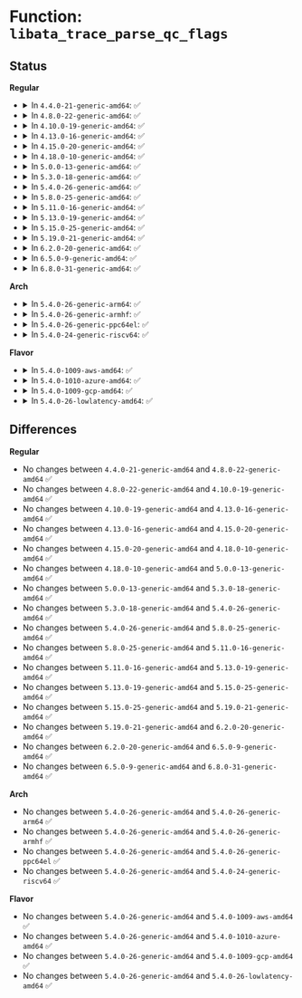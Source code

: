# Function: <code>libata_trace_parse_qc_flags</code>

## Status
<b>Regular</b>
<ul>
<li>
<details>
<summary>In <code>4.4.0-21-generic-amd64</code>: ✅</summary>

```c
const char * libata_trace_parse_qc_flags(struct trace_seq * p, unsigned int qc_flags)
```

```json
{
  "name": "libata_trace_parse_qc_flags",
  "collision_type": "Unique Global",
  "inline_type": "No",
  "funcs": [
    {
      "addr": 18446744071584988048,
      "name": "libata_trace_parse_qc_flags",
      "external": true,
      "loc": "drivers/ata/libata-trace.c:119",
      "file": "drivers/ata/libata-trace.c",
      "inline": "seen, unknown",
      "caller_inline": [],
      "caller_func": [
        "drivers/ata/libata-core.c:trace_raw_output_ata_qc_complete_template",
        "drivers/ata/libata-core.c:trace_raw_output_ata_eh_link_autopsy_qc"
      ]
    }
  ],
  "symbols": [
    {
      "addr": 18446744071584988048,
      "name": "libata_trace_parse_qc_flags",
      "section": ".text",
      "bind": "STB_GLOBAL",
      "size": 474
    }
  ]
}
```
</details>
</li>
<li>
<details>
<summary>In <code>4.8.0-22-generic-amd64</code>: ✅</summary>

```c
const char * libata_trace_parse_qc_flags(struct trace_seq * p, unsigned int qc_flags)
```

```json
{
  "name": "libata_trace_parse_qc_flags",
  "collision_type": "Unique Global",
  "inline_type": "No",
  "funcs": [
    {
      "addr": 18446744071585355648,
      "name": "libata_trace_parse_qc_flags",
      "external": true,
      "loc": "drivers/ata/libata-trace.c:119",
      "file": "drivers/ata/libata-trace.c",
      "inline": "seen, unknown",
      "caller_inline": [],
      "caller_func": [
        "drivers/ata/libata-core.c:trace_raw_output_ata_eh_link_autopsy_qc",
        "drivers/ata/libata-core.c:trace_raw_output_ata_qc_complete_template"
      ]
    }
  ],
  "symbols": [
    {
      "addr": 18446744071585355648,
      "name": "libata_trace_parse_qc_flags",
      "section": ".text",
      "bind": "STB_GLOBAL",
      "size": 474
    }
  ]
}
```
</details>
</li>
<li>
<details>
<summary>In <code>4.10.0-19-generic-amd64</code>: ✅</summary>

```c
const char * libata_trace_parse_qc_flags(struct trace_seq * p, unsigned int qc_flags)
```

```json
{
  "name": "libata_trace_parse_qc_flags",
  "collision_type": "Unique Global",
  "inline_type": "No",
  "funcs": [
    {
      "addr": 18446744071585556512,
      "name": "libata_trace_parse_qc_flags",
      "external": true,
      "loc": "drivers/ata/libata-trace.c:119",
      "file": "drivers/ata/libata-trace.c",
      "inline": "seen, unknown",
      "caller_inline": [],
      "caller_func": [
        "drivers/ata/libata-core.c:trace_raw_output_ata_eh_link_autopsy_qc",
        "drivers/ata/libata-core.c:trace_raw_output_ata_qc_complete_template"
      ]
    }
  ],
  "symbols": [
    {
      "addr": 18446744071585556512,
      "name": "libata_trace_parse_qc_flags",
      "section": ".text",
      "bind": "STB_GLOBAL",
      "size": 474
    }
  ]
}
```
</details>
</li>
<li>
<details>
<summary>In <code>4.13.0-16-generic-amd64</code>: ✅</summary>

```c
const char * libata_trace_parse_qc_flags(struct trace_seq * p, unsigned int qc_flags)
```

```json
{
  "name": "libata_trace_parse_qc_flags",
  "collision_type": "Unique Global",
  "inline_type": "No",
  "funcs": [
    {
      "addr": 18446744071585640368,
      "name": "libata_trace_parse_qc_flags",
      "external": true,
      "loc": "drivers/ata/libata-trace.c:119",
      "file": "drivers/ata/libata-trace.c",
      "inline": "seen, unknown",
      "caller_inline": [],
      "caller_func": [
        "drivers/ata/libata-core.c:trace_raw_output_ata_eh_link_autopsy_qc",
        "drivers/ata/libata-core.c:trace_raw_output_ata_qc_complete_template"
      ]
    }
  ],
  "symbols": [
    {
      "addr": 18446744071585640368,
      "name": "libata_trace_parse_qc_flags",
      "section": ".text",
      "bind": "STB_GLOBAL",
      "size": 474
    }
  ]
}
```
</details>
</li>
<li>
<details>
<summary>In <code>4.15.0-20-generic-amd64</code>: ✅</summary>

```c
const char * libata_trace_parse_qc_flags(struct trace_seq * p, unsigned int qc_flags)
```

```json
{
  "name": "libata_trace_parse_qc_flags",
  "collision_type": "Unique Global",
  "inline_type": "No",
  "funcs": [
    {
      "addr": 18446744071586072080,
      "name": "libata_trace_parse_qc_flags",
      "external": true,
      "loc": "drivers/ata/libata-trace.c:119",
      "file": "drivers/ata/libata-trace.c",
      "inline": "seen, unknown",
      "caller_inline": [],
      "caller_func": [
        "drivers/ata/libata-core.c:trace_raw_output_ata_eh_link_autopsy_qc",
        "drivers/ata/libata-core.c:trace_raw_output_ata_qc_complete_template"
      ]
    }
  ],
  "symbols": [
    {
      "addr": 18446744071586072080,
      "name": "libata_trace_parse_qc_flags",
      "section": ".text",
      "bind": "STB_GLOBAL",
      "size": 474
    }
  ]
}
```
</details>
</li>
<li>
<details>
<summary>In <code>4.18.0-10-generic-amd64</code>: ✅</summary>

```c
const char * libata_trace_parse_qc_flags(struct trace_seq * p, unsigned int qc_flags)
```

```json
{
  "name": "libata_trace_parse_qc_flags",
  "collision_type": "Unique Global",
  "inline_type": "No",
  "funcs": [
    {
      "addr": 18446744071586320048,
      "name": "libata_trace_parse_qc_flags",
      "external": true,
      "loc": "drivers/ata/libata-trace.c:119",
      "file": "drivers/ata/libata-trace.c",
      "inline": "seen, unknown",
      "caller_inline": [],
      "caller_func": [
        "drivers/ata/libata-core.c:trace_raw_output_ata_eh_link_autopsy_qc",
        "drivers/ata/libata-core.c:trace_raw_output_ata_qc_complete_template"
      ]
    }
  ],
  "symbols": [
    {
      "addr": 18446744071586320048,
      "name": "libata_trace_parse_qc_flags",
      "section": ".text",
      "bind": "STB_GLOBAL",
      "size": 474
    }
  ]
}
```
</details>
</li>
<li>
<details>
<summary>In <code>5.0.0-13-generic-amd64</code>: ✅</summary>

```c
const char * libata_trace_parse_qc_flags(struct trace_seq * p, unsigned int qc_flags)
```

```json
{
  "name": "libata_trace_parse_qc_flags",
  "collision_type": "Unique Global",
  "inline_type": "No",
  "funcs": [
    {
      "addr": 18446744071586461600,
      "name": "libata_trace_parse_qc_flags",
      "external": true,
      "loc": "drivers/ata/libata-trace.c:119",
      "file": "drivers/ata/libata-trace.c",
      "inline": "seen, unknown",
      "caller_inline": [],
      "caller_func": [
        "drivers/ata/libata-core.c:trace_raw_output_ata_eh_link_autopsy_qc",
        "drivers/ata/libata-core.c:trace_raw_output_ata_qc_complete_template"
      ]
    }
  ],
  "symbols": [
    {
      "addr": 18446744071586461600,
      "name": "libata_trace_parse_qc_flags",
      "section": ".text",
      "bind": "STB_GLOBAL",
      "size": 474
    }
  ]
}
```
</details>
</li>
<li>
<details>
<summary>In <code>5.3.0-18-generic-amd64</code>: ✅</summary>

```c
const char * libata_trace_parse_qc_flags(struct trace_seq * p, unsigned int qc_flags)
```

```json
{
  "name": "libata_trace_parse_qc_flags",
  "collision_type": "Unique Global",
  "inline_type": "No",
  "funcs": [
    {
      "addr": 18446744071586706768,
      "name": "libata_trace_parse_qc_flags",
      "external": true,
      "loc": "drivers/ata/libata-trace.c:106",
      "file": "drivers/ata/libata-trace.c",
      "inline": "seen, unknown",
      "caller_inline": [],
      "caller_func": [
        "drivers/ata/libata-core.c:trace_raw_output_ata_eh_link_autopsy_qc",
        "drivers/ata/libata-core.c:trace_raw_output_ata_qc_complete_template"
      ]
    }
  ],
  "symbols": [
    {
      "addr": 18446744071586706768,
      "name": "libata_trace_parse_qc_flags",
      "section": ".text",
      "bind": "STB_GLOBAL",
      "size": 450
    }
  ]
}
```
</details>
</li>
<li>
<details>
<summary>In <code>5.4.0-26-generic-amd64</code>: ✅</summary>

```c
const char * libata_trace_parse_qc_flags(struct trace_seq * p, unsigned int qc_flags)
```

```json
{
  "name": "libata_trace_parse_qc_flags",
  "collision_type": "Unique Global",
  "inline_type": "No",
  "funcs": [
    {
      "addr": 18446744071586853392,
      "name": "libata_trace_parse_qc_flags",
      "external": true,
      "loc": "drivers/ata/libata-trace.c:106",
      "file": "drivers/ata/libata-trace.c",
      "inline": "seen, unknown",
      "caller_inline": [],
      "caller_func": [
        "drivers/ata/libata-core.c:trace_raw_output_ata_eh_link_autopsy_qc",
        "drivers/ata/libata-core.c:trace_raw_output_ata_qc_complete_template"
      ]
    }
  ],
  "symbols": [
    {
      "addr": 18446744071586853392,
      "name": "libata_trace_parse_qc_flags",
      "section": ".text",
      "bind": "STB_GLOBAL",
      "size": 450
    }
  ]
}
```
</details>
</li>
<li>
<details>
<summary>In <code>5.8.0-25-generic-amd64</code>: ✅</summary>

```c
const char * libata_trace_parse_qc_flags(struct trace_seq * p, unsigned int qc_flags)
```

```json
{
  "name": "libata_trace_parse_qc_flags",
  "collision_type": "Unique Global",
  "inline_type": "No",
  "funcs": [
    {
      "addr": 18446744071587655536,
      "name": "libata_trace_parse_qc_flags",
      "external": true,
      "loc": "drivers/ata/libata-trace.c:106",
      "file": "drivers/ata/libata-trace.c",
      "inline": "seen, unknown",
      "caller_inline": [],
      "caller_func": [
        "drivers/ata/libata-core.c:trace_raw_output_ata_eh_link_autopsy_qc",
        "drivers/ata/libata-core.c:trace_raw_output_ata_qc_complete_template"
      ]
    }
  ],
  "symbols": [
    {
      "addr": 18446744071587655536,
      "name": "libata_trace_parse_qc_flags",
      "section": ".text",
      "bind": "STB_GLOBAL",
      "size": 450
    }
  ]
}
```
</details>
</li>
<li>
<details>
<summary>In <code>5.11.0-16-generic-amd64</code>: ✅</summary>

```c
const char * libata_trace_parse_qc_flags(struct trace_seq * p, unsigned int qc_flags)
```

```json
{
  "name": "libata_trace_parse_qc_flags",
  "collision_type": "Unique Global",
  "inline_type": "No",
  "funcs": [
    {
      "addr": 18446744071587716480,
      "name": "libata_trace_parse_qc_flags",
      "external": true,
      "loc": "drivers/ata/libata-trace.c:106",
      "file": "drivers/ata/libata-trace.c",
      "inline": "seen, unknown",
      "caller_inline": [],
      "caller_func": [
        "drivers/ata/libata-core.c:trace_raw_output_ata_eh_link_autopsy_qc",
        "drivers/ata/libata-core.c:trace_raw_output_ata_qc_complete_template"
      ]
    }
  ],
  "symbols": [
    {
      "addr": 18446744071587716480,
      "name": "libata_trace_parse_qc_flags",
      "section": ".text",
      "bind": "STB_GLOBAL",
      "size": 450
    }
  ]
}
```
</details>
</li>
<li>
<details>
<summary>In <code>5.13.0-19-generic-amd64</code>: ✅</summary>

```c
const char * libata_trace_parse_qc_flags(struct trace_seq * p, unsigned int qc_flags)
```

```json
{
  "name": "libata_trace_parse_qc_flags",
  "collision_type": "Unique Global",
  "inline_type": "No",
  "funcs": [
    {
      "addr": 18446744071587595632,
      "name": "libata_trace_parse_qc_flags",
      "external": true,
      "loc": "drivers/ata/libata-trace.c:106",
      "file": "drivers/ata/libata-trace.c",
      "inline": "seen, unknown",
      "caller_inline": [],
      "caller_func": [
        "drivers/ata/libata-core.c:trace_raw_output_ata_eh_link_autopsy_qc",
        "drivers/ata/libata-core.c:trace_raw_output_ata_qc_complete_template"
      ]
    }
  ],
  "symbols": [
    {
      "addr": 18446744071587595632,
      "name": "libata_trace_parse_qc_flags",
      "section": ".text",
      "bind": "STB_GLOBAL",
      "size": 449
    }
  ]
}
```
</details>
</li>
<li>
<details>
<summary>In <code>5.15.0-25-generic-amd64</code>: ✅</summary>

```c
const char * libata_trace_parse_qc_flags(struct trace_seq * p, unsigned int qc_flags)
```

```json
{
  "name": "libata_trace_parse_qc_flags",
  "collision_type": "Unique Global",
  "inline_type": "No",
  "funcs": [
    {
      "addr": 18446744071588179856,
      "name": "libata_trace_parse_qc_flags",
      "external": true,
      "loc": "drivers/ata/libata-trace.c:106",
      "file": "drivers/ata/libata-trace.c",
      "inline": "seen, unknown",
      "caller_inline": [],
      "caller_func": [
        "drivers/ata/libata-core.c:trace_raw_output_ata_eh_link_autopsy_qc",
        "drivers/ata/libata-core.c:trace_raw_output_ata_qc_complete_template"
      ]
    }
  ],
  "symbols": [
    {
      "addr": 18446744071588179856,
      "name": "libata_trace_parse_qc_flags",
      "section": ".text",
      "bind": "STB_GLOBAL",
      "size": 449
    }
  ]
}
```
</details>
</li>
<li>
<details>
<summary>In <code>5.19.0-21-generic-amd64</code>: ✅</summary>

```c
const char * libata_trace_parse_qc_flags(struct trace_seq * p, unsigned int qc_flags)
```

```json
{
  "name": "libata_trace_parse_qc_flags",
  "collision_type": "Unique Global",
  "inline_type": "No",
  "funcs": [
    {
      "addr": 18446744071589561600,
      "name": "libata_trace_parse_qc_flags",
      "external": true,
      "loc": "drivers/ata/libata-trace.c:124",
      "file": "drivers/ata/libata-trace.c",
      "inline": "seen, unknown",
      "caller_inline": [],
      "caller_func": [
        "drivers/ata/libata-core.c:trace_raw_output_ata_sff_hsm_template",
        "drivers/ata/libata-core.c:trace_raw_output_ata_eh_link_autopsy_qc",
        "drivers/ata/libata-core.c:trace_raw_output_ata_qc_complete_template"
      ]
    }
  ],
  "symbols": [
    {
      "addr": 18446744071589561600,
      "name": "libata_trace_parse_qc_flags",
      "section": ".text",
      "bind": "STB_GLOBAL",
      "size": 484
    }
  ]
}
```
</details>
</li>
<li>
<details>
<summary>In <code>6.2.0-20-generic-amd64</code>: ✅</summary>

```c
const char * libata_trace_parse_qc_flags(struct trace_seq * p, unsigned int qc_flags)
```

```json
{
  "name": "libata_trace_parse_qc_flags",
  "collision_type": "Unique Global",
  "inline_type": "No",
  "funcs": [
    {
      "addr": 18446744071591154816,
      "name": "libata_trace_parse_qc_flags",
      "external": true,
      "loc": "drivers/ata/libata-trace.c:124",
      "file": "drivers/ata/libata-trace.c",
      "inline": "seen, unknown",
      "caller_inline": [],
      "caller_func": [
        "drivers/ata/libata-core.c:trace_raw_output_ata_sff_hsm_template",
        "drivers/ata/libata-core.c:trace_raw_output_ata_eh_link_autopsy_qc",
        "drivers/ata/libata-core.c:trace_raw_output_ata_qc_complete_template"
      ]
    }
  ],
  "symbols": [
    {
      "addr": 18446744071591154816,
      "name": "libata_trace_parse_qc_flags",
      "section": ".text",
      "bind": "STB_GLOBAL",
      "size": 484
    }
  ]
}
```
</details>
</li>
<li>
<details>
<summary>In <code>6.5.0-9-generic-amd64</code>: ✅</summary>

```c
const char * libata_trace_parse_qc_flags(struct trace_seq * p, unsigned int qc_flags)
```

```json
{
  "name": "libata_trace_parse_qc_flags",
  "collision_type": "Unique Global",
  "inline_type": "No",
  "funcs": [
    {
      "addr": 18446744071591513296,
      "name": "libata_trace_parse_qc_flags",
      "external": true,
      "loc": "drivers/ata/libata-trace.c:124",
      "file": "drivers/ata/libata-trace.c",
      "inline": "seen, unknown",
      "caller_inline": [],
      "caller_func": [
        "drivers/ata/libata-core.c:trace_raw_output_ata_sff_hsm_template",
        "drivers/ata/libata-core.c:trace_raw_output_ata_eh_link_autopsy_qc",
        "drivers/ata/libata-core.c:trace_raw_output_ata_qc_complete_template"
      ]
    }
  ],
  "symbols": [
    {
      "addr": 18446744071591513296,
      "name": "libata_trace_parse_qc_flags",
      "section": ".text",
      "bind": "STB_GLOBAL",
      "size": 484
    }
  ]
}
```
</details>
</li>
<li>
<details>
<summary>In <code>6.8.0-31-generic-amd64</code>: ✅</summary>

```c
const char * libata_trace_parse_qc_flags(struct trace_seq * p, unsigned int qc_flags)
```

```json
{
  "name": "libata_trace_parse_qc_flags",
  "collision_type": "Unique Global",
  "inline_type": "No",
  "funcs": [
    {
      "addr": 18446744071591861968,
      "name": "libata_trace_parse_qc_flags",
      "external": true,
      "loc": "drivers/ata/libata-trace.c:124",
      "file": "drivers/ata/libata-trace.c",
      "inline": "seen, unknown",
      "caller_inline": [],
      "caller_func": [
        "drivers/ata/libata-core.c:trace_raw_output_ata_sff_hsm_template",
        "drivers/ata/libata-core.c:trace_raw_output_ata_eh_link_autopsy_qc",
        "drivers/ata/libata-core.c:trace_raw_output_ata_qc_complete_template"
      ]
    }
  ],
  "symbols": [
    {
      "addr": 18446744071591861968,
      "name": "libata_trace_parse_qc_flags",
      "section": ".text",
      "bind": "STB_GLOBAL",
      "size": 484
    }
  ]
}
```
</details>
</li>
</ul>
<b>Arch</b>
<ul>
<li>
<details>
<summary>In <code>5.4.0-26-generic-arm64</code>: ✅</summary>

```c
const char * libata_trace_parse_qc_flags(struct trace_seq * p, unsigned int qc_flags)
```

```json
{
  "name": "libata_trace_parse_qc_flags",
  "collision_type": "Unique Global",
  "inline_type": "No",
  "funcs": [
    {
      "addr": 18446603336499785368,
      "name": "libata_trace_parse_qc_flags",
      "external": true,
      "loc": "drivers/ata/libata-trace.c:106",
      "file": "drivers/ata/libata-trace.c",
      "inline": "seen, unknown",
      "caller_inline": [],
      "caller_func": [
        "drivers/ata/libata-core.c:trace_raw_output_ata_eh_link_autopsy_qc",
        "drivers/ata/libata-core.c:trace_raw_output_ata_qc_complete_template"
      ]
    }
  ],
  "symbols": [
    {
      "addr": 18446603336499785368,
      "name": "libata_trace_parse_qc_flags",
      "section": ".text",
      "bind": "STB_GLOBAL",
      "size": 440
    }
  ]
}
```
</details>
</li>
<li>
<details>
<summary>In <code>5.4.0-26-generic-armhf</code>: ✅</summary>

```c
const char * libata_trace_parse_qc_flags(struct trace_seq * p, unsigned int qc_flags)
```

```json
{
  "name": "libata_trace_parse_qc_flags",
  "collision_type": "Unique Global",
  "inline_type": "No",
  "funcs": [
    {
      "addr": 3232227960,
      "name": "libata_trace_parse_qc_flags",
      "external": true,
      "loc": "drivers/ata/libata-trace.c:106",
      "file": "drivers/ata/libata-trace.c",
      "inline": "seen, unknown",
      "caller_inline": [],
      "caller_func": [
        "drivers/ata/libata-core.c:trace_raw_output_ata_eh_link_autopsy_qc",
        "drivers/ata/libata-core.c:trace_raw_output_ata_qc_complete_template"
      ]
    }
  ],
  "symbols": [
    {
      "addr": 3232227960,
      "name": "libata_trace_parse_qc_flags",
      "section": ".text",
      "bind": "STB_GLOBAL",
      "size": 444
    }
  ]
}
```
</details>
</li>
<li>
<details>
<summary>In <code>5.4.0-26-generic-ppc64el</code>: ✅</summary>

```c
const char * libata_trace_parse_qc_flags(struct trace_seq * p, unsigned int qc_flags)
```

```json
{
  "name": "libata_trace_parse_qc_flags",
  "collision_type": "Unique Global",
  "inline_type": "No",
  "funcs": [
    {
      "addr": 13835058055293134144,
      "name": "libata_trace_parse_qc_flags",
      "external": true,
      "loc": "drivers/ata/libata-trace.c:106",
      "file": "drivers/ata/libata-trace.c",
      "inline": "seen, unknown",
      "caller_inline": [],
      "caller_func": [
        "drivers/ata/libata-core.c:trace_raw_output_ata_eh_link_autopsy_qc",
        "drivers/ata/libata-core.c:trace_raw_output_ata_qc_complete_template"
      ]
    }
  ],
  "symbols": [
    {
      "addr": 13835058055293134144,
      "name": "libata_trace_parse_qc_flags",
      "section": ".text",
      "bind": "STB_GLOBAL",
      "size": 632
    }
  ]
}
```
</details>
</li>
<li>
<details>
<summary>In <code>5.4.0-24-generic-riscv64</code>: ✅</summary>

```c
const char * libata_trace_parse_qc_flags(struct trace_seq * p, unsigned int qc_flags)
```

```json
{
  "name": "libata_trace_parse_qc_flags",
  "collision_type": "Unique Global",
  "inline_type": "No",
  "funcs": [
    {
      "addr": 18446743936276938374,
      "name": "libata_trace_parse_qc_flags",
      "external": true,
      "loc": "drivers/ata/libata-trace.c:106",
      "file": "drivers/ata/libata-trace.c",
      "inline": "seen, unknown",
      "caller_inline": [],
      "caller_func": [
        "drivers/ata/libata-core.c:trace_raw_output_ata_eh_link_autopsy_qc",
        "drivers/ata/libata-core.c:trace_raw_output_ata_qc_complete_template"
      ]
    }
  ],
  "symbols": [
    {
      "addr": 18446743936276938374,
      "name": "libata_trace_parse_qc_flags",
      "section": ".text",
      "bind": "STB_GLOBAL",
      "size": 446
    }
  ]
}
```
</details>
</li>
</ul>
<b>Flavor</b>
<ul>
<li>
<details>
<summary>In <code>5.4.0-1009-aws-amd64</code>: ✅</summary>

```c
const char * libata_trace_parse_qc_flags(struct trace_seq * p, unsigned int qc_flags)
```

```json
{
  "name": "libata_trace_parse_qc_flags",
  "collision_type": "Unique Global",
  "inline_type": "No",
  "funcs": [
    {
      "addr": 18446744071586611920,
      "name": "libata_trace_parse_qc_flags",
      "external": true,
      "loc": "drivers/ata/libata-trace.c:106",
      "file": "drivers/ata/libata-trace.c",
      "inline": "seen, unknown",
      "caller_inline": [],
      "caller_func": [
        "drivers/ata/libata-core.c:trace_raw_output_ata_eh_link_autopsy_qc",
        "drivers/ata/libata-core.c:trace_raw_output_ata_qc_complete_template"
      ]
    }
  ],
  "symbols": [
    {
      "addr": 18446744071586611920,
      "name": "libata_trace_parse_qc_flags",
      "section": ".text",
      "bind": "STB_GLOBAL",
      "size": 450
    }
  ]
}
```
</details>
</li>
<li>
<details>
<summary>In <code>5.4.0-1010-azure-amd64</code>: ✅</summary>

```c
const char * libata_trace_parse_qc_flags(struct trace_seq * p, unsigned int qc_flags)
```

```json
{
  "name": "libata_trace_parse_qc_flags",
  "collision_type": "Unique Global",
  "inline_type": "No",
  "funcs": [
    {
      "addr": 18446744071586480432,
      "name": "libata_trace_parse_qc_flags",
      "external": true,
      "loc": "drivers/ata/libata-trace.c:106",
      "file": "drivers/ata/libata-trace.c",
      "inline": "seen, unknown",
      "caller_inline": [],
      "caller_func": [
        "drivers/ata/libata-core.c:trace_raw_output_ata_eh_link_autopsy_qc",
        "drivers/ata/libata-core.c:trace_raw_output_ata_qc_complete_template"
      ]
    }
  ],
  "symbols": [
    {
      "addr": 18446744071586480432,
      "name": "libata_trace_parse_qc_flags",
      "section": ".text",
      "bind": "STB_GLOBAL",
      "size": 450
    }
  ]
}
```
</details>
</li>
<li>
<details>
<summary>In <code>5.4.0-1009-gcp-amd64</code>: ✅</summary>

```c
const char * libata_trace_parse_qc_flags(struct trace_seq * p, unsigned int qc_flags)
```

```json
{
  "name": "libata_trace_parse_qc_flags",
  "collision_type": "Unique Global",
  "inline_type": "No",
  "funcs": [
    {
      "addr": 18446744071586807952,
      "name": "libata_trace_parse_qc_flags",
      "external": true,
      "loc": "drivers/ata/libata-trace.c:106",
      "file": "drivers/ata/libata-trace.c",
      "inline": "seen, unknown",
      "caller_inline": [],
      "caller_func": [
        "drivers/ata/libata-core.c:trace_raw_output_ata_eh_link_autopsy_qc",
        "drivers/ata/libata-core.c:trace_raw_output_ata_qc_complete_template"
      ]
    }
  ],
  "symbols": [
    {
      "addr": 18446744071586807952,
      "name": "libata_trace_parse_qc_flags",
      "section": ".text",
      "bind": "STB_GLOBAL",
      "size": 450
    }
  ]
}
```
</details>
</li>
<li>
<details>
<summary>In <code>5.4.0-26-lowlatency-amd64</code>: ✅</summary>

```c
const char * libata_trace_parse_qc_flags(struct trace_seq * p, unsigned int qc_flags)
```

```json
{
  "name": "libata_trace_parse_qc_flags",
  "collision_type": "Unique Global",
  "inline_type": "No",
  "funcs": [
    {
      "addr": 18446744071586914048,
      "name": "libata_trace_parse_qc_flags",
      "external": true,
      "loc": "drivers/ata/libata-trace.c:106",
      "file": "drivers/ata/libata-trace.c",
      "inline": "seen, unknown",
      "caller_inline": [],
      "caller_func": [
        "drivers/ata/libata-core.c:trace_raw_output_ata_eh_link_autopsy_qc",
        "drivers/ata/libata-core.c:trace_raw_output_ata_qc_complete_template"
      ]
    }
  ],
  "symbols": [
    {
      "addr": 18446744071586914048,
      "name": "libata_trace_parse_qc_flags",
      "section": ".text",
      "bind": "STB_GLOBAL",
      "size": 450
    }
  ]
}
```
</details>
</li>
</ul>

## Differences
<b>Regular</b>
<ul>
<li>
No changes between <code>4.4.0-21-generic-amd64</code> and <code>4.8.0-22-generic-amd64</code> ✅
</li>
<li>
No changes between <code>4.8.0-22-generic-amd64</code> and <code>4.10.0-19-generic-amd64</code> ✅
</li>
<li>
No changes between <code>4.10.0-19-generic-amd64</code> and <code>4.13.0-16-generic-amd64</code> ✅
</li>
<li>
No changes between <code>4.13.0-16-generic-amd64</code> and <code>4.15.0-20-generic-amd64</code> ✅
</li>
<li>
No changes between <code>4.15.0-20-generic-amd64</code> and <code>4.18.0-10-generic-amd64</code> ✅
</li>
<li>
No changes between <code>4.18.0-10-generic-amd64</code> and <code>5.0.0-13-generic-amd64</code> ✅
</li>
<li>
No changes between <code>5.0.0-13-generic-amd64</code> and <code>5.3.0-18-generic-amd64</code> ✅
</li>
<li>
No changes between <code>5.3.0-18-generic-amd64</code> and <code>5.4.0-26-generic-amd64</code> ✅
</li>
<li>
No changes between <code>5.4.0-26-generic-amd64</code> and <code>5.8.0-25-generic-amd64</code> ✅
</li>
<li>
No changes between <code>5.8.0-25-generic-amd64</code> and <code>5.11.0-16-generic-amd64</code> ✅
</li>
<li>
No changes between <code>5.11.0-16-generic-amd64</code> and <code>5.13.0-19-generic-amd64</code> ✅
</li>
<li>
No changes between <code>5.13.0-19-generic-amd64</code> and <code>5.15.0-25-generic-amd64</code> ✅
</li>
<li>
No changes between <code>5.15.0-25-generic-amd64</code> and <code>5.19.0-21-generic-amd64</code> ✅
</li>
<li>
No changes between <code>5.19.0-21-generic-amd64</code> and <code>6.2.0-20-generic-amd64</code> ✅
</li>
<li>
No changes between <code>6.2.0-20-generic-amd64</code> and <code>6.5.0-9-generic-amd64</code> ✅
</li>
<li>
No changes between <code>6.5.0-9-generic-amd64</code> and <code>6.8.0-31-generic-amd64</code> ✅
</li>
</ul>
<b>Arch</b>
<ul>
<li>
No changes between <code>5.4.0-26-generic-amd64</code> and <code>5.4.0-26-generic-arm64</code> ✅
</li>
<li>
No changes between <code>5.4.0-26-generic-amd64</code> and <code>5.4.0-26-generic-armhf</code> ✅
</li>
<li>
No changes between <code>5.4.0-26-generic-amd64</code> and <code>5.4.0-26-generic-ppc64el</code> ✅
</li>
<li>
No changes between <code>5.4.0-26-generic-amd64</code> and <code>5.4.0-24-generic-riscv64</code> ✅
</li>
</ul>
<b>Flavor</b>
<ul>
<li>
No changes between <code>5.4.0-26-generic-amd64</code> and <code>5.4.0-1009-aws-amd64</code> ✅
</li>
<li>
No changes between <code>5.4.0-26-generic-amd64</code> and <code>5.4.0-1010-azure-amd64</code> ✅
</li>
<li>
No changes between <code>5.4.0-26-generic-amd64</code> and <code>5.4.0-1009-gcp-amd64</code> ✅
</li>
<li>
No changes between <code>5.4.0-26-generic-amd64</code> and <code>5.4.0-26-lowlatency-amd64</code> ✅
</li>
</ul>
